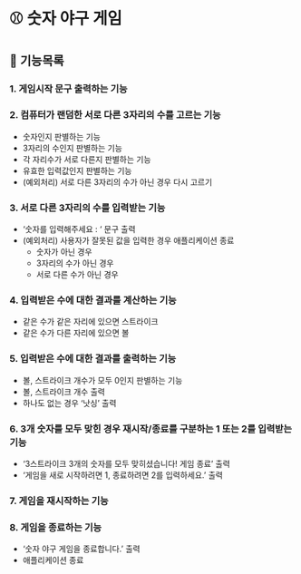 # ⚾️ 숫자 야구 게임

## 🐾 기능목록

### 1. 게임시작 문구 출력하는 기능
### 2. 컴퓨터가 랜덤한 서로 다른 3자리의 수를 고르는 기능
- 숫자인지 판별하는 기능
- 3자리의 수인지 판별하는 기능
- 각 자리수가 서로 다른지 판별하는 기능
- 유효한 입력값인지 판별하는 기능
- (예외처리) 서로 다른 3자리의 수가 아닌 경우 다시 고르기
### 3. 서로 다른 3자리의 수를 입력받는 기능
- ‘숫자를 입력해주세요 : ‘ 문구 출력
- (예외처리) 사용자가 잘못된 값을 입력한 경우 애플리케이션 종료
    - 숫자가 아닌 경우
    - 3자리의 수가 아닌 경우
    - 서로 다른 수가 아닌 경우
### 4. 입력받은 수에 대한 결과를 계산하는 기능
- 같은 수가 같은 자리에 있으면 스트라이크
- 같은 수가 다른 자리에 있으면 볼
### 5. 입력받은 수에 대한 결과를 출력하는 기능
- 볼, 스트라이크 개수가 모두 0인지 판별하는 기능
- 볼, 스트라이크 개수 출력
- 하나도 없는 경우 ‘낫싱’ 출력
### 6. 3개 숫자를 모두 맞힌 경우 재시작/종료를 구분하는 1 또는 2를 입력받는 기능
- ‘3스트라이크 3개의 숫자를 모두 맞히셨습니다! 게임 종료’ 출력
- ‘게임을 새로 시작하려면 1, 종료하려면 2를 입력하세요.’ 출력
### 7. 게임을 재시작하는 기능
### 8. 게임을 종료하는 기능
- ‘숫자 야구 게임을 종료합니다.’ 출력
- 애플리케이션 종료
